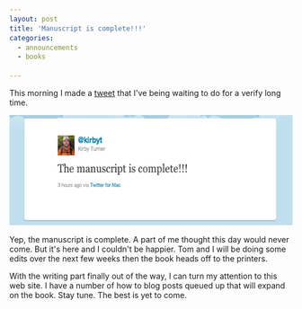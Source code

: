 ```yaml
---
layout: post
title: 'Manuscript is complete!!!'
categories:
  - announcements
  - books

---
```


This morning I made a <a href="http://twitter.com/#!/kirbyt/status/112092725574242304">tweet</a> that I've being waiting to do for a verify long time.

<a href="http://twitter.com/#!/kirbyt/status/112092725574242304"><img src="/images/blog/2011-09-09/tweet-manuscriptcomplete.png" alt="Tweet manuscriptcomplete" border="0" width="600" height="196" /></a>

Yep, the manuscript is complete. A part of me thought this day would never come. But it's here and I couldn't be happier. Tom and I will be doing some edits over the next few weeks then the book heads off to the printers. 

With the writing part finally out of the way, I can turn my attention to this web site. I have a number of how to blog posts queued up that will expand on the book. Stay tune. The best is yet to come.
